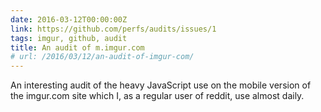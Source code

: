 ```yaml
---
date: 2016-03-12T00:00:00Z
link: https://github.com/perfs/audits/issues/1
tags: imgur, github, audit
title: An audit of m.imgur.com
# url: /2016/03/12/an-audit-of-imgur-com/
---
```


An interesting audit of the heavy JavaScript use on the mobile version of the imgur.com site which I, as a regular user of reddit, use almost daily.
